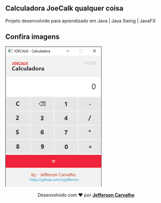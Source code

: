 <h2> Calculadora JoeCalk qualquer coisa </h2>
<p> Projeto desenvolvido para aprendizado em Java | Java Swing | JavaFX </p>

<h2>Confira imagens</h2>
<img src="https://github.com/myjefferson/calculadora-jeffcalc-javafx/blob/master/src/main/resources/com/example/images/main.png" width="300px">

</hr>

<p align="center">Desenvolvido com ❤️ por <strong><a href="https://github.com/myjefferson">Jefferson Carvalho</a></strong></p>

